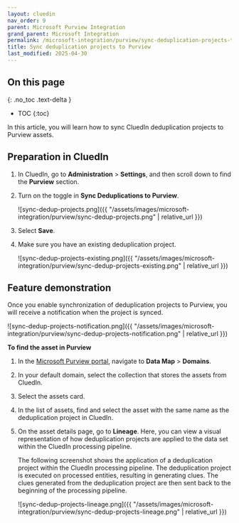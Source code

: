 ```yaml
---
layout: cluedin
nav_order: 9
parent: Microsoft Purview Integration
grand_parent: Microsoft Integration
permalink: /microsoft-integration/purview/sync-deduplication-projects-to-purview
title: Sync deduplication projects to Purview
last_modified: 2025-04-30
---
```

## On this page
{: .no_toc .text-delta }
- TOC
{:toc}

In this article, you will learn how to sync CluedIn deduplication projects to Purview assets.

## Preparation in CluedIn

1. In CluedIn, go to **Administration** > **Settings**, and then scroll down to find the **Purview** section.
    
1. Turn on the toggle in **Sync Deduplications to Purview**.

    ![sync-dedup-projects.png]({{ "/assets/images/microsoft-integration/purview/sync-dedup-projects.png" | relative_url }})

1. Select **Save**.

1. Make sure you have an existing deduplication project.

    ![sync-dedup-projects-existing.png]({{ "/assets/images/microsoft-integration/purview/sync-dedup-projects-existing.png" | relative_url }})

## Feature demonstration

Once you enable synchronization of deduplication projects to Purview, you will receive a notification when the project is synced.

![sync-dedup-projects-notification.png]({{ "/assets/images/microsoft-integration/purview/sync-dedup-projects-notification.png" | relative_url }})

**To find the asset in Purview**

1. In the [Microsoft Purview portal](https://purview.microsoft.com/), navigate to **Data Map** > **Domains**.

1. In your default domain, select the collection that stores the assets from CluedIn.

1. Select the assets card.

1. In the list of assets, find and select the asset with the same name as the deduplication project in CluedIn.

1. On the asset details page, go to **Lineage**. Here, you can view a visual representation of how deduplication projects are applied to the data set within the CluedIn processing pipeline.

    The following screenshot shows the application of a deduplication project within the CluedIn processing pipeline. The deduplication project is executed on processed entities, resulting in generating clues. The clues generated from the deduplication project are then sent back to the beginning of the processing pipeline.

    ![sync-dedup-projects-lineage.png]({{ "/assets/images/microsoft-integration/purview/sync-dedup-projects-lineage.png" | relative_url }})